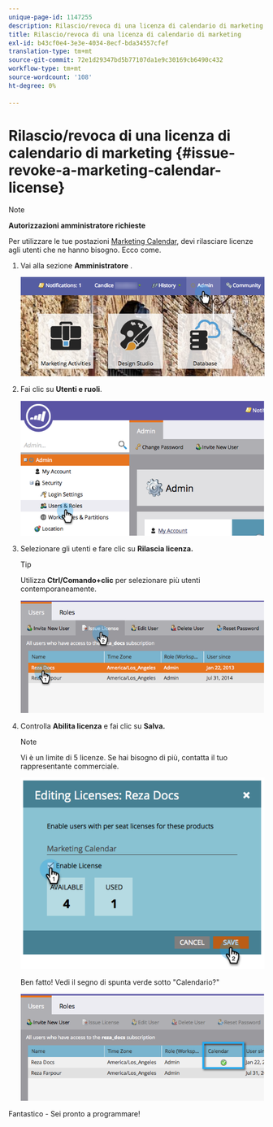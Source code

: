 ```yaml
---
unique-page-id: 1147255
description: Rilascio/revoca di una licenza di calendario di marketing - Documenti Marketo - Documentazione del prodotto
title: Rilascio/revoca di una licenza di calendario di marketing
exl-id: b43cf0e4-3e3e-4034-8ecf-bda34557cfef
translation-type: tm+mt
source-git-commit: 72e1d29347bd5b77107da1e9c30169cb6490c432
workflow-type: tm+mt
source-wordcount: '108'
ht-degree: 0%

---
```


# Rilascio/revoca di una licenza di calendario di marketing {#issue-revoke-a-marketing-calendar-license}

>[!NOTE]
>
>**Autorizzazioni amministratore richieste**

Per utilizzare le tue postazioni [Marketing Calendar](/help/marketo/product-docs/core-marketo-concepts/marketing-calendar/understanding-the-calendar/navigating-the-marketing-calendar.md), devi rilasciare licenze agli utenti che ne hanno bisogno. Ecco come.

1. Vai alla sezione **Amministratore** .

   ![](assets/adminhand.png)

1. Fai clic su **Utenti e ruoli**.

   ![](assets/2.png)

1. Selezionare gli utenti e fare clic su **Rilascia licenza.**

   >[!TIP]
   >
   >Utilizza **Ctrl/Comando+clic** per selezionare più utenti contemporaneamente.

   ![](assets/3.png)

1. Controlla **Abilita licenza** e fai clic su **Salva.**

   >[!NOTE]
   >
   >Vi è un limite di 5 licenze. Se hai bisogno di più, contatta il tuo rappresentante commerciale.

   ![](assets/4.png)

   Ben fatto! Vedi il segno di spunta verde sotto &quot;Calendario?&quot;

   ![](assets/5.png)

Fantastico - Sei pronto a programmare!
